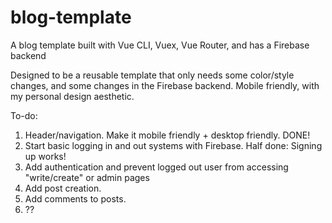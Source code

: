 # blog-template

A blog template built with Vue CLI, Vuex, Vue Router, and has a Firebase backend

Designed to be a reusable template that only needs some color/style changes, and some changes in the Firebase backend. Mobile friendly, with my personal design aesthetic.

To-do:

1. Header/navigation. Make it mobile friendly + desktop friendly. DONE!
2. Start basic logging in and out systems with Firebase. Half done: Signing up works!
3. Add authentication and prevent logged out user from accessing "write/create" or admin pages
4. Add post creation.
5. Add comments to posts.
6. ??
